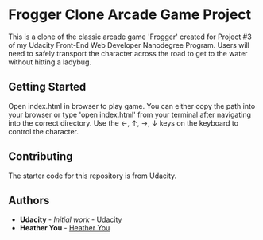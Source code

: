 # Frogger Clone Arcade Game Project

This is a clone of the classic arcade game 'Frogger' created for Project #3 of my Udacity Front-End Web Developer Nanodegree Program. Users will need to safely transport the character across the road to get to the water without hitting a ladybug.

## Getting Started

Open index.html in browser to play game. You can either copy the path into your browser or type 'open index.html' from your terminal after navigating into the correct directory. Use the &#8592;, &#8593;, &#8594;, &#8595; keys on the keyboard to control the character.

## Contributing

The starter code for this repository is from Udacity.

## Authors

* **Udacity** - *Initial work* - [Udacity](https://github.com/udacity/frontend-nanodegree-arcade-game)
* **Heather You** - [Heather You](https://github.com/hyoyou/P3_arcade-game)
